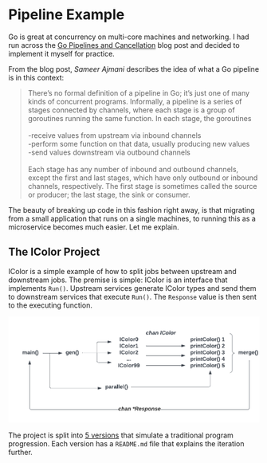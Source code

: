 # Pipeline Example

Go is great at concurrency on multi-core machines and networking. I had run
across the [Go Pipelines and Cancellation][] blog post and decided to implement
it myself for practice.

From the blog post, *Sameer Ajmani* describes the idea of what a Go pipeline is
in this context:

> There’s no formal definition of a pipeline in Go; it’s just one of many kinds
> of concurrent programs. Informally, a pipeline is a series of stages connected
> by channels, where each stage is a group of goroutines running the same
> function. In each stage, the goroutines\
> \
> -receive values from upstream via inbound channels\
> -perform some function on that data, usually producing new values\
> -send values downstream via outbound channels\
> \
> Each stage has any number of inbound and outbound channels, except the first
> and last stages, which have only outbound or inbound channels, respectively.
> The first stage is sometimes called the source or producer; the last stage,
> the sink or consumer.

The beauty of breaking up code in this fashion right away, is that migrating
from a small application that runs on a single machines, to running this as a
microservice becomes much easier. Let me explain.

## The IColor Project

IColor is a simple example of how to split jobs between upstream and downstream
jobs. The premise is simple: IColor is an interface that implements `Run()`.
Upstream services generate IColor types and send them to downstream services
that execute `Run()`. The `Response` value is then sent to the executing
function.

![IColor Flow Chart](./docs/IColor%20pipeline.png)

The project is split into [5 versions][] that simulate a traditional program
progression. Each version has a `README.md` file that explains the iteration
further.

[5 versions]: https://www.cortex.io/content/the-5-stages-of-the-microservice-life-cycle-and-the-best-tools-to-optimize-them
[Go Pipelines and Cancellation]: https://go.dev/blog/pipelines
